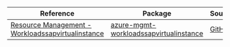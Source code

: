 | Reference | Package | Source |
|---|---|---|
|[Resource Management - Workloadssapvirtualinstance](mgmt-workloadssapvirtualinstance-readme.md)|[azure-mgmt-workloadssapvirtualinstance](https://pypi.org/project/azure-mgmt-workloadssapvirtualinstance)|[GitHub](https://github.com/Azure/azure-sdk-for-python/blob/main/sdk/workloads/azure-mgmt-workloadssapvirtualinstance)|
